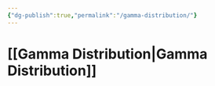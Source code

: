 ```yaml
---
{"dg-publish":true,"permalink":"/gamma-distribution/"}
---
```


# [[Gamma Distribution\|Gamma Distribution]]

